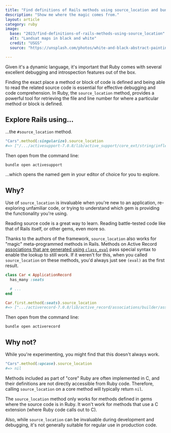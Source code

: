 ```yaml
---
title: "Find definitions of Rails methods using source_location and bundle open"
description: "Show me where the magic comes from."
layout: article
category: ruby
image:
  base: "2023/find-definitions-of-rails-methods-using-source_location"
  alt: "Landsat maps in black and white"
  credit: "USGS"
  source: "https://unsplash.com/photos/white-and-black-abstract-painting-PuLsDCBbyBM"

---  
```


Given it's a dynamic language, it's important that Ruby comes with several excellent debugging and introspection features out of the box.

Finding the exact place a method or block of code is defined and being able to read the related source code is essential for effective debugging and code comprehension. In Ruby, the `source_location` method, provides a powerful tool for retrieving the file and line number for where a particular method or block is defined.


## Explore Rails using…

...the `#source_location` method.

```ruby
"Cars".method(:singularize).source_location
#=> ["/.../activesupport-7.0.8/lib/active_support/core_ext/string/inflections.rb", 60]
```

Then open from the command line:

```shell
bundle open activesupport
```

...which opens the named gem in your editor of choice for you to explore.


## Why?

Use of `source_location` is invaluable when you're new to an application, re-exploring unfamiliar code, or trying to understand which gem is providing the functionality you're using.

Reading source code is a great way to learn. Reading battle-tested code like that of Rails itself, or other gems, even more so.

Thanks to the authors of the framework, `source_location` also works for "magic" meta-programmed methods in Rails. Methods on Active Record [associations that are generated using `class_eval`](https://github.com/rails/rails/blob/main/activerecord/lib/active_record/associations/builder/association.rb#L103) pass special syntax to enable the lookup to still work. If it weren't for this, when you called `source_location` on these methods, you'd always just see `(eval)` as the first result.

```ruby
class Car < ApplicationRecord
  has_many :seats

  # ...
end

Car.first.method(:seats).source_location
#=> [".../activerecord-7.0.8/lib/active_record/associations/builder/association.rb", 103]
```

Then open from the command line:

```shell
bundle open activerecord
```

## Why not?

While you're experimenting, you might find that this doesn't always work.

```ruby
"Cars".method(:upcase).source_location
#=> nil
```

Methods included as part of "core" Ruby are often implemented in C, and their definitions are not directly accessible from Ruby code. Therefore, calling `source_location` on a core method will typically return `nil`.

The `source_location` method only works for methods defined in gems where the source code is in Ruby. It won't work for methods that use a C extension (where Ruby code calls out to C).

Also, while `source_location` can be invaluable during development and debugging, it's not generally suitable for regular use in production code. 